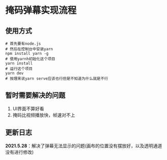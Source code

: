 # 掩码弹幕实现流程

## 使用方式

```shell
# 首先要有node.js
# 然后在控制台中安装yarn
npm install yarn -g
# 使用yarnh初始化这个项目
yarn install
# 运行这个项目
yarn dev
# 按理来说yarn serve应该也行但是不知道为什么就是不行
```

## 暂时需要解决的问题

1. UI界面不算好看
2. 掩码比视频播放快，帧速对不上

## 更新日志

**2021.5.28**：解决了弹幕无法显示的问题(画布的位置没有摆放好，以及透明通道没有进行修改)
